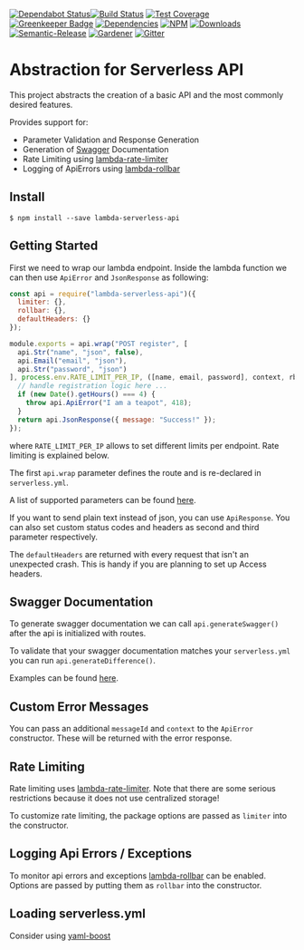 [![Dependabot Status](https://api.dependabot.com/badges/status?host=github&repo=simlu/lambda-serverless-api)](https://dependabot.com)[![Build Status](https://img.shields.io/travis/simlu/lambda-serverless-api/master.svg)](https://travis-ci.org/simlu/lambda-serverless-api)
[![Test Coverage](https://img.shields.io/coveralls/simlu/lambda-serverless-api/master.svg)](https://coveralls.io/github/simlu/lambda-serverless-api?branch=master)
[![Greenkeeper Badge](https://badges.greenkeeper.io/simlu/lambda-serverless-api.svg)](https://greenkeeper.io/)
[![Dependencies](https://david-dm.org/simlu/lambda-serverless-api/status.svg)](https://david-dm.org/simlu/lambda-serverless-api)
[![NPM](https://img.shields.io/npm/v/lambda-serverless-api.svg)](https://www.npmjs.com/package/lambda-serverless-api)
[![Downloads](https://img.shields.io/npm/dt/lambda-serverless-api.svg)](https://www.npmjs.com/package/lambda-serverless-api)
[![Semantic-Release](https://github.com/simlu/js-gardener/blob/master/assets/icons/semver.svg)](https://github.com/semantic-release/semantic-release)
[![Gardener](https://github.com/simlu/js-gardener/blob/master/assets/badge.svg)](https://github.com/simlu/js-gardener)
[![Gitter](https://github.com/simlu/js-gardener/blob/master/assets/icons/gitter.svg)](https://gitter.im/simlu/lambda-serverless-api)

# Abstraction for Serverless API 

This project abstracts the creation of a basic API and the most commonly desired features.

Provides support for:

- Parameter Validation and Response Generation
- Generation of [Swagger](https://swagger.io/) Documentation
- Rate Limiting using [lambda-rate-limiter](https://github.com/simlu/lambda-rate-limiter)
- Logging of ApiErrors using [lambda-rollbar](https://github.com/simlu/lambda-rollbar)

## Install

    $ npm install --save lambda-serverless-api

## Getting Started

First we need to wrap our lambda endpoint. Inside the lambda function we can then use `ApiError` and `JsonResponse` as following:

<!-- eslint-disable import/no-unresolved -->
```js
const api = require("lambda-serverless-api")({
  limiter: {},
  rollbar: {},
  defaultHeaders: {}
});

module.exports = api.wrap("POST register", [
  api.Str("name", "json", false),
  api.Email("email", "json"),
  api.Str("password", "json")
], process.env.RATE_LIMIT_PER_IP, ([name, email, password], context, rb) => {
  // handle registration logic here ...
  if (new Date().getHours() === 4) {
    throw api.ApiError("I am a teapot", 418);
  }
  return api.JsonResponse({ message: "Success!" });
});

```
where `RATE_LIMIT_PER_IP` allows to set different limits per endpoint. Rate limiting is explained below.

The first `api.wrap` parameter defines the route and is re-declared in `serverless.yml`. 

A list of supported parameters can be found [here](lib/param.js).

If you want to send plain text instead of json, you can use `ApiResponse`. You can also set custom status codes and headers as second and third parameter respectively.

The `defaultHeaders` are returned with every request that isn't an unexpected crash. This is handy if you are planning to set up Access headers.

## Swagger Documentation

To generate swagger documentation we can call `api.generateSwagger()` after the api is initialized with routes.

To validate that your swagger documentation matches your `serverless.yml` you can run `api.generateDifference()`.

Examples can be found [here](test/test_swagger.js).

## Custom Error Messages

You can pass an additional `messageId` and `context` to the `ApiError` constructor.
These will be returned with the error response.

## Rate Limiting

Rate limiting uses [lambda-rate-limiter](https://github.com/simlu/lambda-rate-limiter). Note that there are some serious restrictions because it does not use centralized storage!

To customize rate limiting, the package options are passed as `limiter` into the constructor.

## Logging Api Errors / Exceptions

To monitor api errors and exceptions [lambda-rollbar](https://github.com/simlu/lambda-rollbar) can be enabled. Options are passed by putting them as `rollbar` into the constructor.

## Loading serverless.yml

Consider using [yaml-boost](https://github.com/simlu/yaml-boost)
